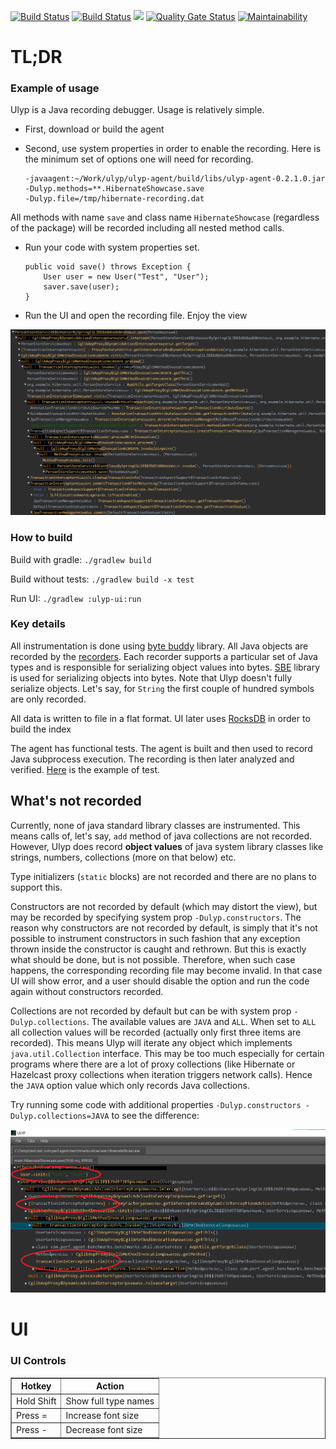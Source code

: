 [![Build Status](https://travis-ci.com/0xaa4eb/ulyp.svg?branch=master)](https://travis-ci.com/0xaa4eb/ulyp)
[![Build Status](https://circleci.com/gh/0xaa4eb/ulyp/tree/master.svg?style=svg)](https://circleci.com/gh/0xaa4eb/ulyp/tree/master)
[![](https://tokei.rs/b1/github/0xaa4eb/ulyp)](https://github.com/0xaa4eb/ulyp)
[![Quality Gate Status](https://sonarcloud.io/api/project_badges/measure?project=0xaa4eb_ulyp&metric=alert_status)](https://sonarcloud.io/dashboard?id=0xaa4eb_ulyp)
[![Maintainability](https://api.codeclimate.com/v1/badges/e76192efb9583aca1170/maintainability)](https://codeclimate.com/github/0xaa4eb/ulyp/maintainability)

# TL;DR

### Example of usage

Ulyp is a Java recording debugger. Usage is relatively simple.

* First, download or build the agent
* Second, use system properties in order to enable the recording. Here is the minimum set of options one will need for recording.
    
    
    ```
    -javaagent:~/Work/ulyp/ulyp-agent/build/libs/ulyp-agent-0.2.1.0.jar
    -Dulyp.methods=**.HibernateShowcase.save
    -Dulyp.file=/tmp/hibernate-recording.dat
    ```
    
    
All methods with name `save` and class name `HibernateShowcase` (regardless of the package) will be recorded including all nested method calls.
    

* Run your code with system properties set.
    
    
    ```
    public void save() throws Exception {
        User user = new User("Test", "User");
        saver.save(user);
    }
    ```

* Run the UI and open the recording file. Enjoy the view

![Hibernate call recorded](https://github.com/0xaa4eb/ulyp/blob/master/images/hibernate.png)

### How to build

Build with gradle:
    `./gradlew build`

Build without tests:
`./gradlew build -x test`

Run UI:
    `./gradlew :ulyp-ui:run`

### Key details

All instrumentation is done using [byte buddy](https://github.com/raphw/byte-buddy) library. 
All Java objects are recorded by the [recorders](https://github.com/0xaa4eb/ulyp/tree/master/ulyp-common/src/main/java/com/ulyp/core/recorders). 
Each recorder supports a particular set of Java types and is responsible for serializing object 
values into bytes. [SBE](https://github.com/real-logic/simple-binary-encoding) library is used for serializing objects into bytes.
Note that Ulyp doesn't fully serialize objects. Let's say, for `String` the first couple of hundred symbols are only recorded. 


All data is written to file in a flat format. UI later uses [RocksDB](https://github.com/facebook/rocksdb) in order to build the index


The agent has functional tests. The agent is built and then used to record Java subprocess execution. 
The recording is then later analyzed and verified. [Here](https://github.com/0xaa4eb/ulyp/blob/master/ulyp-agent-tests/src/test/java/com/agent/tests/recorders/CharRecorderTest.java) is the example of test. 

## What's not recorded

Currently, none of java standard library classes are instrumented. This means calls of, let's say, `add` method of java
collections are not recorded. However, Ulyp does record **object values** of java system library classes like strings, numbers,
collections (more on that below) etc.

Type initializers (`static` blocks) are not recorded and there are no plans to support this.

Constructors are not recorded by default (which may distort the view), but may be recorded by specifying system prop `-Dulyp.constructors`. The reason why constructors
are not recorded by default, is simply that it's not possible to instrument constructors in such fashion that any exception thrown inside the constructor
is caught and rethrown. But this is exactly what should be done, but is not possible. Therefore, when such case happens, the corresponding recording file 
may become invalid. In that case UI will show error, and a user should disable the option and run the code again without constructors recorded.

Collections are not recorded by default but can be with system prop `-Dulyp.collections`. The available values are `JAVA` 
and `ALL`. When set to `ALL` all collection values will be recorded (actually only first three items are recorded). This means Ulyp
will iterate any object which implements `java.util.Collection` interface. This may be too much especially for certain programs
where there are a lot of proxy collections (like Hibernate or Hazelcast proxy collections when iteration triggers network calls).
Hence the `JAVA` option value which only records Java collections.

Try running some code with additional properties `-Dulyp.constructors -Dulyp.collections=JAVA` to see the difference:

![Hibernate call recorded with constructors](https://github.com/0xaa4eb/ulyp/blob/master/images/hibernate_constructors.png)

# UI

### UI Controls

<table border="1">
<tr>
		<th>Hotkey</th>
		<th>Action</th>
</tr>
<tr><td>Hold Shift</td><td>Show full type names</td></tr>
<tr><td>Press =</td><td>Increase font size</td></tr>
<tr><td>Press -</td><td>Decrease font size</td></tr>
</table>